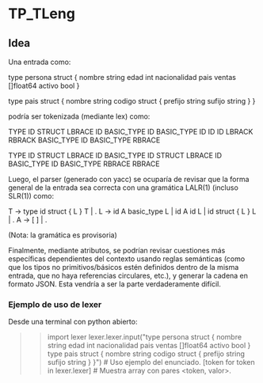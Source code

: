 # TP_TLeng

## Idea

Una entrada como:

type persona struct {
	nombre string
	edad int
	nacionalidad pais
	ventas []float64
	activo bool
}

type pais struct {
	nombre string
	codigo struct {
		prefijo string
		sufijo string
	}
}

podría ser tokenizada (mediante lex) como:

TYPE ID STRUCT LBRACE
	ID BASIC_TYPE
	ID BASIC_TYPE
	ID ID
	ID LBRACK RBRACK BASIC_TYPE
	ID BASIC_TYPE
RBRACE

TYPE ID STRUCT LBRACE
	ID BASIC_TYPE
	ID STRUCT LBRACE
		ID BASIC_TYPE
		ID BASIC_TYPE
	RBRACE
RBRACE

Luego, el parser (generado con yacc) se ocuparía de revisar que la forma general de la entrada 
sea correcta con una gramática LALR(1) (incluso SLR(1)) como:

T -> type id struct { L } T | .
L -> id A basic_type L | id A id L | id struct { L } L | .
A -> [ ] | .

(Nota: la gramática es provisoria)

Finalmente, mediante atributos, se podrían revisar cuestiones más específicas dependientes del 
contexto usando reglas semánticas (como que los tipos no primitivos/básicos estén definidos 
dentro de la misma entrada, que no haya referencias circulares, etc.), y generar la cadena 
en formato JSON. Esta vendría a ser la parte verdaderamente difícil.

### Ejemplo de uso de lexer

Desde una terminal con python abierto:

>> import lexer
>> lexer.lexer.input("type persona struct {    nombre string   edad int        nacionalidad pais       ventas []float64        activo bool }  type pais struct {       nombre string   codigo struct {                 prefijo string          sufijo string   } }") # Uso ejemplo del enunciado.
>> [token for token in lexer.lexer] # Muestra array con pares <token, valor>.
